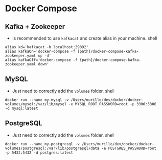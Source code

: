# Docker Compose

## Kafka + Zookeeper
- Is recommended to use `kafkacat` and create alias in your machine.
shell
```
alias kd='kafkacat -b localhost:29092'
alias kafkaOn='docker-compose -f {path}/docker-compose-kafka-zookeeper.yaml up -d'
alias kafkaOff='docker-compose -f {path}/docker-compose-kafka-zookeeper.yaml down'
```

## MySQL
- Just need to correctly add the `volumes` folder.
shell
```
docker run --name my-mysql -v /Users/murillo/dev/docker/docker-volumes/mysql:/var/lib/mysql -e MYSQL_ROOT_PASSWORD=root -p 3306:3306 -d mysql:latest
```

## PostgreSQL
- Just need to correctly add the `volumes` folder.
shell
```
docker run --name my-postgresql -v /Users/murillo/dev/docker/docker-volumes/postgresql:/var/lib/postgresql/data -e POSTGRES_PASSWORD=root -p 5432:5432 -d postgres:latest
```
